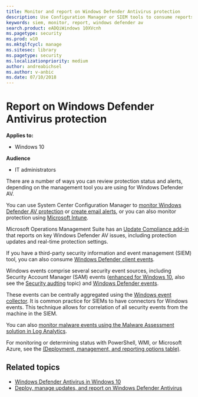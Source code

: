 ```yaml
---
title: Monitor and report on Windows Defender Antivirus protection
description: Use Configuration Manager or SIEM tools to consume reports, and monitor Windows Defender AV with PowerShell and WMI.
keywords: siem, monitor, report, windows defender av
search.product: eADQiWindows 10XVcnh
ms.pagetype: security
ms.prod: w10
ms.mktglfcycl: manage
ms.sitesec: library
ms.pagetype: security
ms.localizationpriority: medium
author: andreabichsel
ms.author: v-anbic
ms.date: 07/10/2018
---
```


# Report on Windows Defender Antivirus protection

**Applies to:**

- Windows 10

**Audience**

- IT administrators

There are a number of ways you can review protection status and alerts, depending on the management tool you are using for Windows Defender AV.



You can use System Center Configuration Manager to [monitor Windows Defender AV protection](https://docs.microsoft.com/en-us/sccm/protect/deploy-use/monitor-endpoint-protection) or [create email alerts](https://docs.microsoft.com/en-us/sccm/protect/deploy-use/endpoint-configure-alerts), or you can also monitor protection using [Microsoft Intune](https://docs.microsoft.com/en-us/intune/introduction-intune).  

Microsoft Operations Management Suite has an [Update Compliance add-in](/windows/deployment/update/update-compliance-get-started) that reports on key Windows Defender AV issues, including protection updates and real-time protection settings.


If you have a third-party security information and event management (SIEM) tool, you can also consume [Windows Defender client events](https://msdn.microsoft.com/en-us/library/windows/desktop/aa964766(v=vs.85).aspx). 

Windows events comprise several security event sources, including Security Account Manager (SAM) events ([enhanced for Windows 10](https://technet.microsoft.com/library/mt431757.aspx), also see the [Security audting](/windows/device-security/auditing/security-auditing-overview) topic) and  [Windows Defender events](troubleshoot-windows-defender-antivirus.md). 

These events can be centrally aggregated using the [Windows event collector](https://msdn.microsoft.com/en-us/library/windows/desktop/bb427443(v=vs.85).aspx). It is common practice for SIEMs to have connectors for Windows events. This technique allows for correlation of all security events from the machine in the SIEM. 

You can also [monitor malware events using the Malware Assessment solution in Log Analytics](https://docs.microsoft.com/en-us/azure/log-analytics/log-analytics-malware).

For monitoring or determining status with PowerShell, WMI, or Microsoft Azure, see the [(Deployment, management, and reporting options table)](deploy-manage-report-windows-defender-antivirus.md#ref2).

## Related topics

- [Windows Defender Antivirus in Windows 10](windows-defender-antivirus-in-windows-10.md)
- [Deploy, manage updates, and report on Windows Defender Antivirus](deploy-manage-report-windows-defender-antivirus.md)
